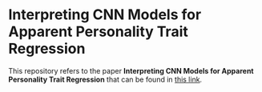 # Interpreting CNN Models for Apparent Personality Trait Regression

This repository refers to the paper **Interpreting CNN Models for Apparent Personality Trait Regression** that can be found in [this link](http://openaccess.thecvf.com/content_cvpr_2017_workshops/w26/papers/Ventura_Interpreting_CNN_Models_CVPR_2017_paper.pdf).
